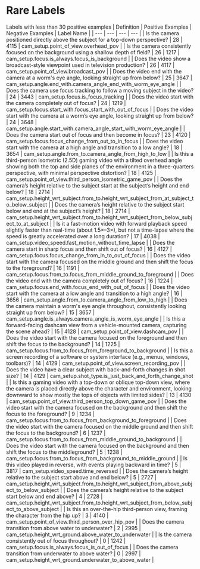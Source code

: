 # Rare Labels
Labels with less than 30 positive examples
| Definition | Positive Examples | Negative Examples | Label Name |
| --- | --- | --- | --- |
| Is the camera positioned directly above the subject for a top-down perspective? | 28 | 4115 | cam_setup.point_of_view.overhead_pov |
| Is the camera consistently focused on the background using a shallow depth of field? | 26 | 1217 | cam_setup.focus.is_always.focus_is_background |
| Does the video show a broadcast-style viewpoint used in television production? | 26 | 4117 | cam_setup.point_of_view.broadcast_pov |
| Does the video end with the camera at a worm's eye angle, looking straight up from below? | 25 | 3647 | cam_setup.angle.end_with.camera_angle_end_with_worm_eye_angle |
| Does the camera use focus tracking to follow a moving subject in the video? | 24 | 3443 | cam_setup.focus.is_focus_tracking |
| Does the video start with the camera completely out of focus? | 24 | 1219 | cam_setup.focus.start_with.focus_start_with_out_of_focus |
| Does the video start with the camera at a worm’s eye angle, looking straight up from below? | 24 | 3648 | cam_setup.angle.start_with.camera_angle_start_with_worm_eye_angle |
| Does the camera start out of focus and then become in focus? | 23 | 4120 | cam_setup.focus.focus_change_from_out_to_in_focus |
| Does the video start with the camera at a high angle and transition to a low angle? | 18 | 3654 | cam_setup.angle.from_to.camera_angle_from_high_to_low |
| Is this a third-person isometric (2.5D) gaming video with a tilted overhead angle showing both the top and side planes of the environment in a three-quarters perspective, with minimal perspective distortion? | 18 | 4125 | cam_setup.point_of_view.third_person_isometric_game_pov |
| Does the camera’s height relative to the subject start at the subject’s height and end below? | 18 | 2714 | cam_setup.height_wrt_subject.from_to.height_wrt_subject_from_at_subject_to_below_subject |
| Does the camera’s height relative to the subject start below and end at the subject’s height? | 18 | 2714 | cam_setup.height_wrt_subject.from_to.height_wrt_subject_from_below_subject_to_at_subject |
| Is it a fast-motion video with forward playback speed slightly faster than real-time (about 1.5×–3×), but not a time-lapse where the speed is greatly accelerated over a long duration? | 17 | 4038 | cam_setup.video_speed.fast_motion_without_time_lapse |
| Does the camera start in sharp focus and then shift out of focus? | 16 | 4127 | cam_setup.focus.focus_change_from_in_to_out_of_focus |
| Does the video start with the camera focused on the middle ground and then shift the focus to the foreground? | 16 | 1191 | cam_setup.focus.from_to.focus_from_middle_ground_to_foreground |
| Does the video end with the camera completely out of focus? | 16 | 1224 | cam_setup.focus.end_with.focus_end_with_out_of_focus |
| Does the video start with the camera at a low angle and transition to a high angle? | 16 | 3656 | cam_setup.angle.from_to.camera_angle_from_low_to_high |
| Does the camera maintain a worm's eye angle throughout, consistently looking straight up from below? | 15 | 3657 | cam_setup.angle.is_always.camera_angle_is_worm_eye_angle |
| Is this a forward-facing dashcam view from a vehicle-mounted camera, capturing the scene ahead? | 15 | 4128 | cam_setup.point_of_view.dashcam_pov |
| Does the video start with the camera focused on the foreground and then shift the focus to the background? | 14 | 1225 | cam_setup.focus.from_to.focus_from_foreground_to_background |
| Is this a screen recording of a software or system interface (e.g., menus, windows, toolbars)? | 14 | 4129 | cam_setup.point_of_view.screen_recording_pov |
| Does the video have a clear subject with back-and-forth changes in shot size? | 14 | 4129 | cam_setup.shot_type.is_just_back_and_forth_change_shot |
| Is this a gaming video with a top-down or oblique top-down view, where the camera is placed directly above the character and environment, looking downward to show mostly the tops of objects with limited sides? | 13 | 4130 | cam_setup.point_of_view.third_person_top_down_game_pov |
| Does the video start with the camera focused on the background and then shift the focus to the foreground? | 9 | 1234 | cam_setup.focus.from_to.focus_from_background_to_foreground |
| Does the video start with the camera focused on the middle ground and then shift the focus to the background? | 6 | 1237 | cam_setup.focus.from_to.focus_from_middle_ground_to_background |
| Does the video start with the camera focused on the background and then shift the focus to the middleground? | 5 | 1238 | cam_setup.focus.from_to.focus_from_background_to_middle_ground |
| Is this video played in reverse, with events playing backward in time? | 5 | 3817 | cam_setup.video_speed.time_reversed |
| Does the camera’s height relative to the subject start above and end below? | 5 | 2727 | cam_setup.height_wrt_subject.from_to.height_wrt_subject_from_above_subject_to_below_subject |
| Does the camera’s height relative to the subject start below and end above? | 4 | 2728 | cam_setup.height_wrt_subject.from_to.height_wrt_subject_from_below_subject_to_above_subject |
| Is this an over-the-hip third-person view, framing the character from the hip up? | 3 | 4140 | cam_setup.point_of_view.third_person_over_hip_pov |
| Does the camera transition from above water to underwater? | 2 | 2995 | cam_setup.height_wrt_ground.above_water_to_underwater |
| Is the camera consistently out of focus throughout? | 0 | 1242 | cam_setup.focus.is_always.focus_is_out_of_focus |
| Does the camera transition from underwater to above water? | 0 | 2997 | cam_setup.height_wrt_ground.underwater_to_above_water |
